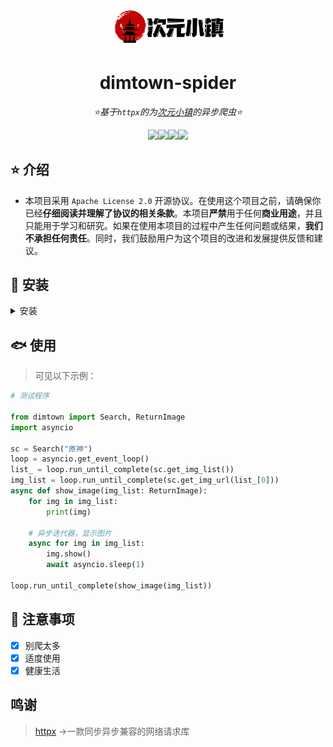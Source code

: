 <div align="center">

<a href="https://dimtown.com"><img src="./ico/ico.png" width="180" alt="Logo"></a>

</div>

<div align="center">

# dimtown-spider

_⭐基于`httpx`的为[次元小镇](https://dimtown.com)的异步爬虫⭐_

</div>

<div align="center">
    <a href="https://www.python.org/downloads/release/python-390/"><img src="https://img.shields.io/badge/python-3.9+-blue"></a><a href=""><img src="https://img.shields.io/badge/QQ-1141538825-yellow"></a><a href="https://github.com/Cvandia/dimtown-spider/blob/main/LICENSE"><img src="https://img.shields.io/badge/license-Apache License 2.0-blue"></a><a href="https://pypi.org/project/httpx/"><img src="https://img.shields.io/badge/httpx-0.23+-gree"></a>
</div>

## ⭐ 介绍

- 本项目采用 `Apache License 2.0` 开源协议。在使用这个项目之前，请确保你已经**仔细阅读并理解了协议的相关条款**。本项目**严禁**用于任何**商业用途**，并且只能用于学习和研究。如果在使用本项目的过程中产生任何问题或结果，**我们不承担任何责任**。同时，我们鼓励用户为这个项目的改进和发展提供反馈和建议。

## 🦈 安装

<details>
<summary>安装</summary>
 
 pip 安装

 `pip install dimtown-spider -U`
 
 poetry 安装

 `poetry add dimtown-spider`

</details>

## 🐟 使用

> 可见以下示例：

```python
# 测试程序

from dimtown import Search, ReturnImage
import asyncio

sc = Search("原神")
loop = asyncio.get_event_loop()
list_ = loop.run_until_complete(sc.get_img_list())
img_list = loop.run_until_complete(sc.get_img_url(list_[0]))
async def show_image(img_list: ReturnImage):
    for img in img_list:
        print(img)
    
    # 异步迭代器，显示图片
    async for img in img_list:
        img.show()
        await asyncio.sleep(1)

loop.run_until_complete(show_image(img_list))
```

## 🐖 注意事项
 - [x] 别爬太多
 - [x] 适度使用
 - [x] 健康生活

 ## 鸣谢

 > [httpx](https://pypi.org/project/httpx) ->一款同步异步兼容的网络请求库
